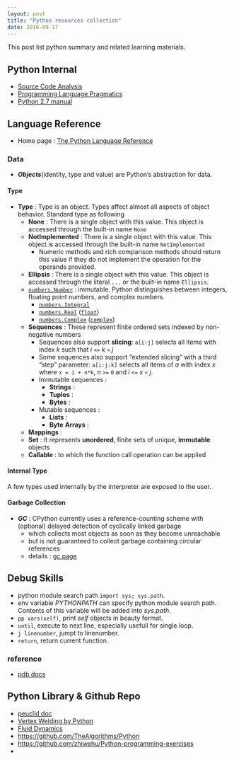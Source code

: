 ```yaml
---
layout: post
title: "Python resources collection" 
date: 2016-09-17
---
```


This post list python summary and related learning materials.

## Python Internal 
- [Source Code Analysis](https://github.com/stormzhang/free-programming-books)
- [Programming Language Pragmatics](http://www.cs.rochester.edu/~scott/pragmatics/)
- [Python 2.7 manual](http://docs.pythontab.com/python/python2.7/modules.html)

## Language Reference

- Home page : [The Python Language Reference](https://docs.python.org/3/reference/index.html)

### Data

- ***Objects***(identity, type and value) are Python’s abstraction for data.

#### Type

- **Type** : Type is an object. Types affect almost all aspects of object behavior. Standard type as following
  - **None** : There is a single object with this value. This object is accessed through the built-in name `None`
  - **NotImplemented** : There is a single object with this value. This object is accessed through the built-in name `NotImplemented`
    - Numeric methods and rich comparison methods should return this value if they do not implement the operation for the operands provided.
  - **Ellipsis** : There is a single object with this value. This object is accessed through the literal `...` or the built-in name `Ellipsis`. 
  - [`numbers.Number`](https://docs.python.org/3/library/numbers.html#numbers.Number) : immutable. Python distinguishes between integers, floating point numbers, and complex numbers.
    - [`numbers.Integral`](https://docs.python.org/3/library/numbers.html#numbers.Integral)
    - [`numbers.Real`](https://docs.python.org/3/library/numbers.html#numbers.Real) ([`float`](https://docs.python.org/3/library/functions.html#float))
    - [`numbers.Complex`](https://docs.python.org/3/library/numbers.html#numbers.Complex) ([`complex`](https://docs.python.org/3/library/functions.html#complex))
  - **Sequences** : These represent finite ordered sets indexed by non-negative numbers
    - Sequences also support **slicing**: `a[i:j]` selects all items with index *k* such that *i* `<=` *k* `<` *j*
    - Some sequences also support “extended slicing” with a third “step” parameter: `a[i:j:k]` selects all items of *a* with index *x* where `x = i + n*k`, *n* `>=` `0` and *i* `<=` *x* `<` *j*.
    - Immutable sequences : 
      - **Strings** : 
      - **Tuples** :
      - **Bytes** :
    - Mutable sequences :
      - **Lists** :
      - **Byte** **Arrays** :
  - **Mappings** :
  - **Set** : It represents **unordered**, finite sets of unique, **immutable** objects
  - **Callable** : to which the function call operation can be applied

#### Internal Type

A few types used internally by the interpreter are exposed to the user.

#### Garbage Collection

- ***GC*** : CPython currently uses a reference-counting scheme with (optional) delayed detection of cyclically linked garbage
  - which collects most objects as soon as they become unreachable
  - but is not guaranteed to collect garbage containing circular references
  - details : [gc page](https://docs.python.org/3/library/gc.html#module-gc)

## Debug Skills
- python module search path `import sys; sys.path`.
- env variable *PYTHONPATH* can  specify python module search path. Contents of this variable will be added into *sys.path*.
- `pp vars(self)`, print *self* objects in beauty format.
- `until`, execute to next line, especially usefull for single loop.
- `j linenumber`, jumpt to linenumber.
- `return`, return current function.


### reference
- [pdb docs](https://docs.python.org/2/library/pdb.html)

## Python Library & Github Repo

- [peuclid doc](https://github.com/ezag/pyeuclid/blob/master/euclid.rst)
- [Vertex Welding by Python](http://prideout.net/blog/?p=46)
- [Fluid Dynamics](http://http.developer.nvidia.com/GPUGems/gpugems_ch38.html)
- https://github.com/TheAlgorithms/Python
- https://github.com/zhiwehu/Python-programming-exercises
- 
